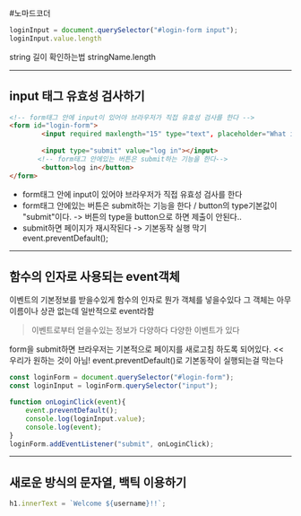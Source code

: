 #노마드코더 

```javascript
loginInput = document.querySelector("#login-form input");
loginInput.value.length
```

string 길이 확인하는법
stringName.length

---

## input 태그 유효성 검사하기

```html
<!-- form태그 안에 input이 있어야 브라우저가 직접 유효성 검사를 한다 -->
<form id="login-form">
        <input required maxlength="15" type="text", placeholder="What is your name?"/>
        
        <input type="submit" value="log in"></input>
       <!-- form태그 안에있는 버튼은 submit하는 기능을 한다-->
        <button>log in</button>   
</form>
```

- form태그 안에 input이 있어야 브라우저가 직접 유효성 검사를 한다
- form태그 안에있는 버튼은 submit하는 기능을 한다 / button의 type기본값이 "submit"이다.
-> 버튼의 type을 button으로 하면 제출이 안된다..
- submit하면 페이지가 재시작된다
-> 기본동작 실행 막기 event.preventDefault();

---

## 함수의 인자로 사용되는 event객체

이벤트의 기본정보를 받을수있게 함수의 인자로 뭔가 객체를 넣을수있다
그 객체는 아무 이름이나 상관 없는데 일반적으로 event라함

>이벤트로부터 얻을수있는 정보가 다양하다
>다양한 이벤트가 있다


form을 submit하면 브라우저는 기본적으로 페이지를 새로고침 하도록 되어있다. << 우리가 원하는 것이 아님!
event.preventDefault()로 기본동작이 실행되는걸 막는다

```javascript
const loginForm = document.querySelector("#login-form");
const loginInput = loginForm.querySelector("input");

function onLoginClick(event){
    event.preventDefault();
    console.log(loginInput.value);
    console.log(event);
}
loginForm.addEventListener("submit", onLoginClick);
```


---

## 새로운 방식의 문자열, 백틱 이용하기

```javascript
h1.innerText = `Welcome ${username}!!`;
```



